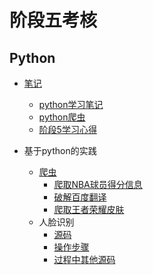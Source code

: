 # 阶段五考核
## Python

* [笔记](https://githubfast.com/Eve-15/Python/tree/aa249a848186a4d5f3e5b382043b35321e26e0a9/%E7%AC%94%E8%AE%B0)
  * [python学习笔记](https://githubfast.com/Eve-15/Python/blob/aa249a848186a4d5f3e5b382043b35321e26e0a9/%E7%AC%94%E8%AE%B0/python%E5%AD%A6%E4%B9%A0%E7%AC%94%E8%AE%B0.md)
  * [python爬虫](https://githubfast.com/Eve-15/Python/blob/aa249a848186a4d5f3e5b382043b35321e26e0a9/%E7%AC%94%E8%AE%B0/python%E7%88%AC%E8%99%AB.md)
  * [阶段5学习心得](https://githubfast.com/Eve-15/Python/blob/aa249a848186a4d5f3e5b382043b35321e26e0a9/%E7%AC%94%E8%AE%B0/%E9%98%B6%E6%AE%B5%E4%BA%94%E5%AD%A6%E4%B9%A0%E5%BF%83%E5%BE%97.md)

* 基于python的实践
  * [爬虫](https://githubfast.com/Eve-15/Python/tree/aa249a848186a4d5f3e5b382043b35321e26e0a9/01%E7%88%AC%E8%99%AB)
    * [爬取NBA球员得分信息](https://githubfast.com/Eve-15/Python/blob/aa249a848186a4d5f3e5b382043b35321e26e0a9/01%E7%88%AC%E8%99%AB/%E7%88%AC%E5%8F%96NBA%E7%90%83%E5%91%98%E4%BF%A1%E6%81%AF.py)
    * [破解百度翻译](https://githubfast.com/Eve-15/Python/blob/aa249a848186a4d5f3e5b382043b35321e26e0a9/01%E7%88%AC%E8%99%AB/%E7%A0%B4%E8%A7%A3%E7%99%BE%E5%BA%A6%E7%BF%BB%E8%AF%91.py)
    * [爬取王者荣耀皮肤](https://githubfast.com/Eve-15/Python/blob/aa249a848186a4d5f3e5b382043b35321e26e0a9/02%E7%8E%8B%E8%80%85%E8%8D%A3%E8%80%80%E7%9A%AE%E8%82%A4/wzry.py)
  * 人脸识别
    * [源码](https://githubfast.com/Eve-15/Python/tree/aa249a848186a4d5f3e5b382043b35321e26e0a9/03shibie/%E6%93%8D%E4%BD%9C)
    * [操作步骤](https://githubfast.com/Eve-15/Python/blob/aa249a848186a4d5f3e5b382043b35321e26e0a9/%E7%AC%94%E8%AE%B0/%E4%BA%BA%E8%84%B8%E8%AF%86%E5%88%AB%E4%BD%BF%E7%94%A8.md)
    * [过程中其他源码](https://githubfast.com/Eve-15/Python/tree/aa249a848186a4d5f3e5b382043b35321e26e0a9/opencv)